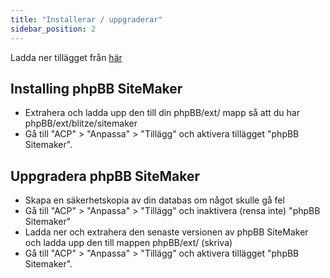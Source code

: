 ```yaml
---
title: "Installerar / uppgraderar"
sidebar_position: 2
---
```


Ladda ner tillägget från [här](https://www.phpbb.com/customise/db/extension/phpbb_sitemaker_2/)

## Installing phpBB SiteMaker
* Extrahera och ladda upp den till din phpBB/ext/ mapp så att du har phpBB/ext/blitze/sitemaker
* Gå till "ACP" > "Anpassa" > "Tillägg" och aktivera tillägget "phpBB Sitemaker".

## Uppgradera phpBB SiteMaker
* Skapa en säkerhetskopia av din databas om något skulle gå fel
* Gå till "ACP" > "Anpassa" > "Tillägg" och inaktivera (rensa inte) "phpBB Sitemaker"
* Ladda ner och extrahera den senaste versionen av phpBB SiteMaker och ladda upp den till mappen phpBB/ext/ (skriva)
* Gå till "ACP" > "Anpassa" > "Tillägg" och aktivera tillägget "phpBB Sitemaker".
